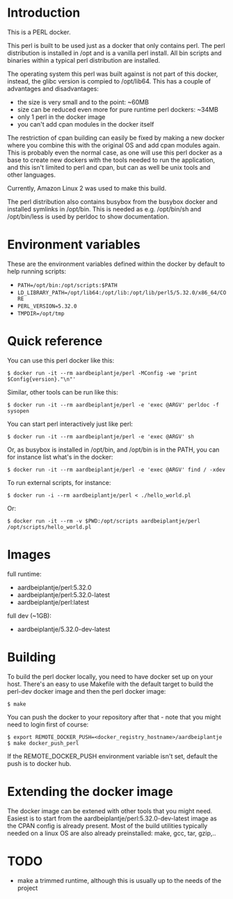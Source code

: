 # Introduction

This is a PERL docker.

This perl is built to be used just as a docker that only contains perl. The
perl distribution is installed in /opt and is a vanilla perl install. All bin
scripts and binaries within a typical perl distribution are installed.

The operating system this perl was built against is not part of this docker,
instead, the glibc version is compied to /opt/lib64. This has a couple of
advantages and disadvantages:

* the size is very small and to the point: ~60MB
* size can be reduced even more for pure runtime perl dockers: ~34MB
* only 1 perl in the docker image
* you can't add cpan modules in the docker itself

The restriction of cpan building can easily be fixed by making a new docker
where you combine this with the original OS and add cpan modules again. This is
probably even the normal case, as one will use this perl docker as a base to
create new dockers with the tools needed to run the application, and this isn't
limited to perl and cpan, but can as well be unix tools and other languages.

Currently, Amazon Linux 2 was used to make this build.

The perl distribution also contains busybox from the busybox docker and
installed symlinks in /opt/bin. This is needed as e.g. /opt/bin/sh and
/opt/bin/less is used by perldoc to show documentation.

# Environment variables

These are the environment variables defined within the docker by default to
help running scripts:

* `PATH=/opt/bin:/opt/scripts:$PATH`
* `LD_LIBRARY_PATH=/opt/lib64:/opt/lib:/opt/lib/perl5/5.32.0/x86_64/CORE`
* `PERL_VERSION=5.32.0`
* `TMPDIR=/opt/tmp`

# Quick reference

You can use this perl docker like this:

  `$ docker run -it --rm aardbeiplantje/perl -MConfig -we 'print $Config{version}."\n"'`

Similar, other tools can be run like this:

  `$ docker run -it --rm aardbeiplantje/perl -e 'exec @ARGV' perldoc -f sysopen`

You can start perl interactively just like perl:

  `$ docker run -it --rm aardbeiplantje/perl -e 'exec @ARGV' sh`

Or, as busybox is installed in /opt/bin, and /opt/bin is in the PATH, you can
for instance list what's in the docker:

  `$ docker run -it --rm aardbeiplantje/perl -e 'exec @ARGV' find / -xdev`

To run external scripts, for instance:

  `$ docker run -i --rm aardbeiplantje/perl < ./hello_world.pl`

Or:

  `$ docker run -it --rm -v $PWD:/opt/scripts aardbeiplantje/perl /opt/scripts/hello_world.pl`

# Images

full runtime:
* aardbeiplantje/perl:5.32.0
* aardbeiplantje/perl:5.32.0-latest
* aardbeiplantje/perl:latest

full dev (~1GB):
* aardbeiplantje/5.32.0-dev-latest

# Building

To build the perl docker locally, you need to have docker set up on your host.
There's an easy to use Makefile with the default target to build the perl-dev
docker image and then the perl docker image:

  `$ make`

You can push the docker to your repository after that - note that you might
need to login first of course:

  `$ export REMOTE_DOCKER_PUSH=<docker_registry_hostname>/aardbeiplantje
   $ make docker_push_perl`

If the REMOTE_DOCKER_PUSH environment variable isn't set, default the push is
to docker hub.

# Extending the docker image

The docker image can be extened with other tools that you might need. Easiest
is to start from the aardbeiplantje/perl:5.32.0-dev-latest image as the CPAN
config is already present. Most of the build utilities typically needed on a
linux OS are also already preinstalled: make, gcc, tar, gzip,..

# TODO

* make a trimmed runtime, although this is usually up to the needs of the project


